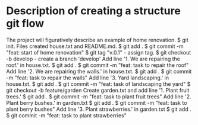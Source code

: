 # Description of creating a structure git flow
The project will figuratively describe an example of home renovation.
$ git init. Files created house.txt and README.md. 
$ git add . 
$ git commit -m "feat: start of home renovation" 
$ git tag "v.0.1" - assign tag.
$ git checkout -b develop - create a branch 'develop'
Add line '1. We are repairing the roof.' in house.txt.
$ git add .
$ git commit -m "feat: task to repair the roof"
Add line '2. We are repairing the walls.' in house.txt.
$ git add .
$ git commit -m "feat: task to repair the walls"
Add line '3. Yard landscaping.' in house.txt.
$ git add .
$ git commit -m "feat: task of landscaping the yard"
$ git checkout -b feature/garden
Create garden.txt and add line '1. Plant fruit trees.'
$ git add .
$ git commit -m "feat: task to plant fruit trees"
Add line '2. Plant berry bushes.' in garden.txt
$ git add .
$ git commit -m "feat: task to plant berry bushes"
Add line '3. Plant strawberries.' in garden.txt
$ git add .
$ git commit -m "feat: task to plant strawberries"